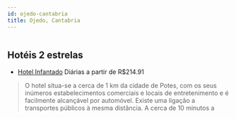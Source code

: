 ```yaml
---
id: ojedo-cantabria
title: Ojedo, Cantabria
---
```


<center><img src="http://photos.hotelbeds.com/giata/01/019936/019936a_hb_a_002.jpg" alt="" /></center>


## Hotéis 2 estrelas

-    [Hotel Infantado](https://www.hurb.com/hoteis/ojedo/hotel-infantado-JNP-JP083219?cmp=18055) Diárias a partir de R$214.91
   > O hotel situa-se a cerca de 1 km da cidade de Potes, com os seus inúmeros estabelecimentos comerciais e locais de entretenimento e é facilmente alcançável por automóvel. Existe uma ligação a transportes públicos à mesma distância. A cerca de 10 minutos a 
